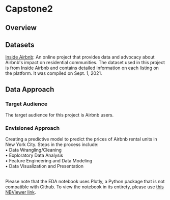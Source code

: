 <h1>Capstone2</h1>

<h2>Overview</h2>

<h2>Datasets</h2>
<a href="http://insideairbnb.com/get-the-data/">Inside Airbnb</a>: An online project that provides data and advocacy about Airbnb's impact on residential communities. The dataset used in this project is from Inside Airbnb and contains detailed information on each listing on the platform. It was compiled on Sept. 1, 2021.

<h2>Data Approach</h2>
<h3>Target Audience</h3>
<p>The target audience for this project is Airbnb users.</p>

<h3>Envisioned Approach</h3>
<p>Creating a predictive model to predict the prices of Airbnb rental units in New York City. Steps in the process include:<br>
• Data Wrangling/Cleaning<br>
• Exploratory Data Analysis<br>
• Feature Engineering and Data Modeling<br>
• Data Visualization and Presentation</p>
<br> 
Please note that the EDA notebook uses Plotly, a Python package that is not compatible with Github. To view the notebook in its entirety, please use <a href="https://nbviewer.org/github/vchellapilla/Capstone2/blob/main/Capstone2_EDA.ipynb"> this NBViewer link</a>. 
